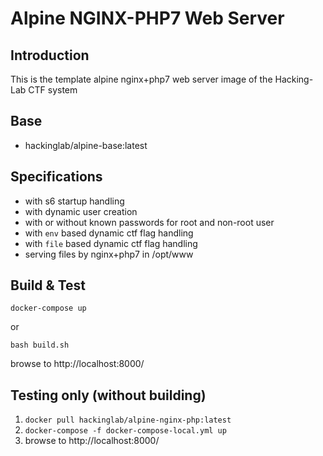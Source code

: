 # Alpine NGINX-PHP7 Web Server
## Introduction
This is the template alpine nginx+php7 web server image of the Hacking-Lab CTF system

## Base
* hackinglab/alpine-base:latest

## Specifications
* with s6 startup handling
* with dynamic user creation
* with or without known passwords for root and non-root user
* with `env` based dynamic ctf flag handling
* with `file` based dynamic ctf flag handling
* serving files by nginx+php7 in /opt/www

## Build & Test
`docker-compose up`

or 

`bash build.sh`

browse to http://localhost:8000/

## Testing only (without building)
1. `docker pull hackinglab/alpine-nginx-php:latest`
2. `docker-compose -f docker-compose-local.yml up`
3. browse to http://localhost:8000/


